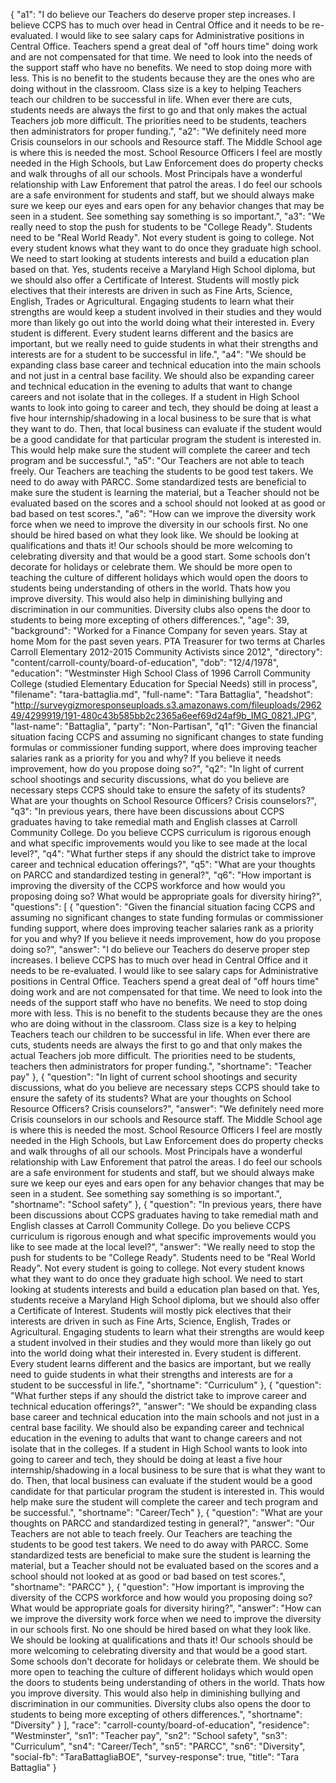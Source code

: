 {
  "a1": "I do believe our Teachers do deserve proper step increases. I believe CCPS has to much over head in Central Office and it needs to be re-evaluated. I would like to see salary caps for Administrative positions in Central Office. Teachers spend a great deal of \"off hours time\" doing work and are not compensated for that time. We need to look into the needs of the support staff who have no benefits. We need to stop doing more with less. This is no benefit to the students because they are the ones who are doing without in the classroom. Class size is a key to helping Teachers teach our children to be successful in life. When ever there are cuts, students needs are always the first to go and that only makes the actual Teachers job more difficult. The priorities need to be students, teachers then administrators for proper funding.",
  "a2": "We definitely need more Crisis counselors in our schools and Resource staff. The Middle School age is where this is needed the most. School Resource Officers I feel are mostly needed in the High Schools, but Law Enforcement does do property checks and walk throughs of all our schools. Most Principals have a wonderful relationship with Law Enforement that patrol the areas. I do feel our schools are a safe environment for students and staff, but we should always make sure we keep our eyes and ears open for any behavior changes that may be seen in a student. See something say something is so important.",
  "a3": "We really need to stop the push for students to be \"College Ready\". Students need to be \"Real World Ready\". Not every student is going to college. Not every student knows what they want to do once they graduate high school. We need to start looking at students interests and build a education plan based on that. Yes, students receive a Maryland High School diploma, but we should also offer a Certificate of Interest. Students will mostly pick electives that their interests are driven in such as Fine Arts, Science, English, Trades or Agricultural. Engaging students to learn what their strengths are would keep a student involved in their studies and they would more than likely go out into the world doing what their interested in. Every student is different. Every student learns different and the basics are important, but we really need to guide students in what their strengths and interests are for a student to be successful in life.",
  "a4": "We should be expanding class base career and technical education into the main schools and not just in a central base facility. We should also be expanding career and technical education in the evening to adults that want to change careers and not isolate that in the colleges. If a student in High School wants to look into going to career and tech, they should be doing at least a five hour internship/shadowing in a local business to be sure that is what they want to do. Then, that local business can evaluate if the student would be a good candidate for that particular program the student is interested in. This would help make sure the student will complete the career and tech program and be successful.",
  "a5": "Our Teachers are not able to teach freely. Our Teachers are teaching the students to be good test takers. We need to do away with PARCC. Some standardized tests are beneficial to make sure the student is learning the material, but a Teacher should not be evaluated based on the scores and a school should not looked at as good or bad based on test scores.",
  "a6": "How can we improve the diversity work force when we need to improve the diversity in our schools first. No one should be hired based on what they look like. We should be looking at qualifications and thats it! Our schools should be more welcoming to celebrating diversity and that would be a good start. Some schools don't decorate for holidays or celebrate them. We should be more open to teaching the culture of different holidays which would open the doors to students being understanding of others in the world. Thats how you improve diversity. This would also help in diminishing bullying and discrimination in our communities. Diversity clubs also opens the door to students to being more excepting of others differences.",
  "age": 39,
  "background": "Worked for a Finance Company for seven years. Stay at home Mom for the past seven years. PTA Treasurer for two terms at Charles Carroll Elementary 2012-2015 Community Activists since 2012",
  "directory": "content/carroll-county/board-of-education",
  "dob": "12/4/1978",
  "education": "Westminster High School Class of 1996 Carroll Community College (studied Elementary Education for Special Needs) still in process",
  "filename": "tara-battaglia.md",
  "full-name": "Tara Battaglia",
  "headshot": "http://surveygizmoresponseuploads.s3.amazonaws.com/fileuploads/296249/4299919/191-480c43b585bb2c2365a6eef69d24af9b_IMG_0821.JPG",
  "last-name": "Battaglia",
  "party": "Non-Partisan",
  "q1": "Given the financial situation facing CCPS and assuming no significant changes to state funding formulas or commissioner funding support, where does improving teacher salaries rank as a priority for you and why? If you believe it needs improvement, how do you propose doing so?",
  "q2": "In light of current school shootings and security discussions, what do you believe are necessary steps CCPS should take to ensure the safety of its students? What are your thoughts on School Resource Officers? Crisis counselors?",
  "q3": "In previous years, there have been discussions about CCPS graduates having to take remedial math and English classes at Carroll Community College. Do you believe CCPS curriculum is rigorous enough and what specific improvements would you like to see made at the local level?",
  "q4": "What further steps if any should the district take to improve career and technical education offerings?",
  "q5": "What are your thoughts on PARCC and standardized testing in general?",
  "q6": "How important is improving the diversity of the CCPS workforce and how would you proposing doing so? What would be appropriate goals for diversity hiring?",
  "questions": [
    {
      "question": "Given the financial situation facing CCPS and assuming no significant changes to state funding formulas or commissioner funding support, where does improving teacher salaries rank as a priority for you and why? If you believe it needs improvement, how do you propose doing so?",
      "answer": "I do believe our Teachers do deserve proper step increases. I believe CCPS has to much over head in Central Office and it needs to be re-evaluated. I would like to see salary caps for Administrative positions in Central Office. Teachers spend a great deal of \"off hours time\" doing work and are not compensated for that time. We need to look into the needs of the support staff who have no benefits. We need to stop doing more with less. This is no benefit to the students because they are the ones who are doing without in the classroom. Class size is a key to helping Teachers teach our children to be successful in life. When ever there are cuts, students needs are always the first to go and that only makes the actual Teachers job more difficult. The priorities need to be students, teachers then administrators for proper funding.",
      "shortname": "Teacher pay"
    },
    {
      "question": "In light of current school shootings and security discussions, what do you believe are necessary steps CCPS should take to ensure the safety of its students? What are your thoughts on School Resource Officers? Crisis counselors?",
      "answer": "We definitely need more Crisis counselors in our schools and Resource staff. The Middle School age is where this is needed the most. School Resource Officers I feel are mostly needed in the High Schools, but Law Enforcement does do property checks and walk throughs of all our schools. Most Principals have a wonderful relationship with Law Enforement that patrol the areas. I do feel our schools are a safe environment for students and staff, but we should always make sure we keep our eyes and ears open for any behavior changes that may be seen in a student. See something say something is so important.",
      "shortname": "School safety"
    },
    {
      "question": "In previous years, there have been discussions about CCPS graduates having to take remedial math and English classes at Carroll Community College. Do you believe CCPS curriculum is rigorous enough and what specific improvements would you like to see made at the local level?",
      "answer": "We really need to stop the push for students to be \"College Ready\". Students need to be \"Real World Ready\". Not every student is going to college. Not every student knows what they want to do once they graduate high school. We need to start looking at students interests and build a education plan based on that. Yes, students receive a Maryland High School diploma, but we should also offer a Certificate of Interest. Students will mostly pick electives that their interests are driven in such as Fine Arts, Science, English, Trades or Agricultural. Engaging students to learn what their strengths are would keep a student involved in their studies and they would more than likely go out into the world doing what their interested in. Every student is different. Every student learns different and the basics are important, but we really need to guide students in what their strengths and interests are for a student to be successful in life.",
      "shortname": "Curriculum"
    },
    {
      "question": "What further steps if any should the district take to improve career and technical education offerings?",
      "answer": "We should be expanding class base career and technical education into the main schools and not just in a central base facility. We should also be expanding career and technical education in the evening to adults that want to change careers and not isolate that in the colleges. If a student in High School wants to look into going to career and tech, they should be doing at least a five hour internship/shadowing in a local business to be sure that is what they want to do. Then, that local business can evaluate if the student would be a good candidate for that particular program the student is interested in. This would help make sure the student will complete the career and tech program and be successful.",
      "shortname": "Career/Tech"
    },
    {
      "question": "What are your thoughts on PARCC and standardized testing in general?",
      "answer": "Our Teachers are not able to teach freely. Our Teachers are teaching the students to be good test takers. We need to do away with PARCC. Some standardized tests are beneficial to make sure the student is learning the material, but a Teacher should not be evaluated based on the scores and a school should not looked at as good or bad based on test scores.",
      "shortname": "PARCC"
    },
    {
      "question": "How important is improving the diversity of the CCPS workforce and how would you proposing doing so? What would be appropriate goals for diversity hiring?",
      "answer": "How can we improve the diversity work force when we need to improve the diversity in our schools first. No one should be hired based on what they look like. We should be looking at qualifications and thats it! Our schools should be more welcoming to celebrating diversity and that would be a good start. Some schools don't decorate for holidays or celebrate them. We should be more open to teaching the culture of different holidays which would open the doors to students being understanding of others in the world. Thats how you improve diversity. This would also help in diminishing bullying and discrimination in our communities. Diversity clubs also opens the door to students to being more excepting of others differences.",
      "shortname": "Diversity"
    }
  ],
  "race": "carroll-county/board-of-education",
  "residence": "Westminster",
  "sn1": "Teacher pay",
  "sn2": "School safety",
  "sn3": "Curriculum",
  "sn4": "Career/Tech",
  "sn5": "PARCC",
  "sn6": "Diversity",
  "social-fb": "TaraBattagliaBOE",
  "survey-response": true,
  "title": "Tara Battaglia"
}

